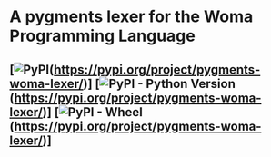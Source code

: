 # A pygments lexer for the Woma Programming Language
[![PyPI](https://img.shields.io/pypi/v/pygments-woma-lexer?style=for-the-badge)(https://pypi.org/project/pygments-woma-lexer/)]
[![PyPI - Python Version](https://img.shields.io/pypi/pyversions/pygments-woma-lexer?style=for-the-badge)(https://pypi.org/project/pygments-woma-lexer/)]
[![PyPI - Wheel](https://img.shields.io/pypi/wheel/pygments-woma-lexer?style=for-the-badge)(https://pypi.org/project/pygments-woma-lexer/)]
----------------------------------------------------


